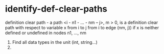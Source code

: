 # identify-def-clear-paths

definition clear path - a path <i - n1 - … - nm – j>, m > 0, is a definition clear path with respect to variable x
from i to j
from i to edge (nm, j))
if x is neither defined or undefined in nodes n1, …, nm

1. Find all data types in the unit (int, string...)
2. 
